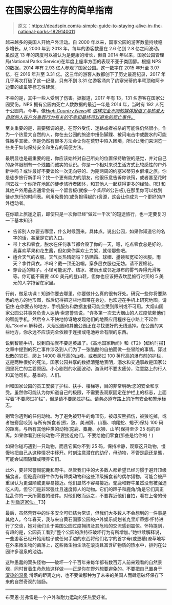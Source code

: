 # 在国家公园生存的简单指南

> 原文：<https://deadspin.com/a-simple-guide-to-staying-alive-in-the-national-parks-1829140011>

越来越多的美国人开始户外活动。自 2000 年以来，国家公园的游客数量持续稳步增长。从 2000 年到 2013 年，每年的游客数量在 2.6 亿到 2.8 亿之间波动。虽然这 13 年的跨度可以被认为是健康的增长，但自 2014 年以来，国家公园管理局(National Parks Service)在年度上座率方面的表现不亚于类固醇。根据 NPS 的数据，2014 年有 2.93 亿人参观了国家公园。这一数字在 2015 年升至 3.07 亿，在 2016 年升至 3.31 亿。这三年的游客人数都创下了历史最高纪录，2017 年几乎再次打破了这一纪录，只有不到 3.31 亿游客涌向了约塞米蒂的半穹顶和阿卡迪亚的蜂巢等标志性建筑。



不幸的是，其中一些人受到了伤害。据报道，2017 年有 13，131 名游客在国家公园受伤。NPS 拥有公园内死亡人数数据的最近一年是 2014 年，当时有 192 人死于公园内。今年，像[*High Country News*](https://www.hcn.org/issues/50.8/recreation-death-in-the-alpine)和 [*这样完全不同的媒体报道了与热爱大自然的人在户外鲁莽行为有关的不幸和最终可以避免的死亡事件。*](https://www.nytimes.com/2018/08/14/nyregion/kaaterskill-falls-catskills-deaths-instagram.html)

至关重要的是，需要强调的是，在野外受伤、迷路或者被杀的可能性仍然很小。作为一个热爱大自然的人，你在去公园的旅途中扭伤脚踝、被闪电击中或脱水的可能性微乎其微。但是仍然有很多方法会让你在荒野中陷入困境，所以让我们来浏览一些关于如何保持安全和生存的简便方法。

最明显也是最重要的是，你应该始终对自己所处的位置保持敏锐的感觉，并对自己的身体限制有一个残酷而诚实的认识。你是一个相对来说生活方式比较感性的户外新手吗？或许最好不要谈论一次无向导的、为期两周的约塞米蒂穷乡僻壤之旅。你是徒步旅行新手吗？找一个更有能力的朋友，他很乐意告诉你诀窍，或者甚至花时间去找一个你所在地区的徒步旅行者团体，和其他人一起获得更多的经验。REI 和其他户外用品店通常会有一个留言板(就像一个*实际的*公告板),在那里你可以找到徒步旅行的时间表。利用免费的(或负担得起的)资源，这会让你成为一个更好的户外运动者。

在你踏上旅途之前，即使只是一次你已经“做过一千次”的短途旅行，也一定要复习一下基本知识:

*   告诉别人你要去哪里，什么时候回来。具体点。说出公园，如果你知道它的名字的话，甚至是它的入口。
*   带上水和零食。脱水在任何季节都会毁了你的一天，嗯，吃点零食总是好的。我喜欢苹果和花生酱，但如果你喜欢士力架，就带那些吧。
*   适合天气的衣服。天气炎热晴朗吗？防晒霜、球帽、墨镜和宽松的衣服。雨天？拿件风衣。冷吗？戴一顶无沿帽。穿多层衣服也无妨。请不要棉花。
*   穿合适的鞋子。小径可能泥泞、结冰、被雨水或邻近瀑布的雾气弄得光滑等等。你可能不需要 400 美元的登山鞋，但你也应该把去坎昆旅行时买的 5 美元的人字拖留在家里。

行前，做足功课！知道你要去哪里，你要做什么真的很有好处。研究一些你将要熟悉的地方的地形图，然后记得把这些地图带在身边。也欢迎在手机上研究地图。请记住:在你要去的地方，手机服务和数据套餐可能会受到限制或不可用。大烟山国家公园公共事务负责人达纳·索恩警告说，“许多第一次去大烟山的人过度依赖他们的智能手机，然后令人不快地惊讶地发现他们的地图应用程序在小路上不起作用。”Soehn 解释说，大烟公园和其他公园正在寻找更好的无线选择。在公园的某些地方，你永远不应该完全依赖于连接或电池寿命有限的东西。

说到智能手机，说到自拍就不要逞英雄了。《高地国家新闻》和《T2》【纽约时报】文章中提到的死亡事件涉及到人们为了一张酷酷的自拍而做一些冒险的事情。穿过松散的岩石，爬上 14000 英尺高的山峰，或者爬过 100 英尺高的瀑布前的护栏，这是两种很好的死法。国家公园共享的数据清楚地表明，溺水和交通事故是国家公园里死亡的主要原因。小心剧烈的水面波动，游泳时不要太疲劳，注意路上的行人和其他司机。基本的，人们。

州和国家公园的员工安装了护栏、扶手、楼梯等，目的非常明确:您的安全和享受。虽然你可能认为你知道自己的极限，不需要去观察固定在护栏上的标志，上面写着“不要爬过护栏”，但是请不要爬过护栏。请务必遵守路上的所有安全和警示标志。

别管你遇到的任何动物。为了避免被野牛的角顶伤，被母灰熊抓伤，被狼吃掉，或者被麝鼠咬到:与所有捕食者(熊、狼、美洲狮、山猫、响尾蛇、蝎子)保持 100 码的距离，与所有其他种类的动物(驼鹿、麋鹿、水獭、山羊)保持至少 25 码的距离。如果你看到任何动物:不要接近他们。不要给他们零食(那些是给你的！)

如果你碰巧遇到一只动物，而且它离你不到 25 码，保持冷静，观察这只动物，慢慢地把自己从这种情况中移开。时刻注意潜在的幼仔，母动物，不管是鹿还是熊，可能会试图隐藏或喂养它们。

此外，要非常警惕驼鹿和野牛。尽管我们中的大多数人都希望已经习惯于避开顶级捕食者，但驼鹿和野牛作为有蹄类动物和这些顶级捕食者的偶尔猎物，可能会被严重误认为更温顺或更容易接近。他们显然不容易接近。驼鹿和野牛虽然没有被强迫吃人肉，但它们是非常强壮且速度惊人的动物。它们的蹄子和鹿角/角是它们真正扰乱你的一天所需要的硬件。对他们敬而远之，不要靠近他们自拍，看在上帝的份上 [别做这家伙。](https://gizmodo.com/bison-taunting-hooligan-sentenced-to-jail-1828589424)T3】

最后，虽然荒野中的许多安全可归结为常识，但我们大多数人不会想到的一件事是其他人。今年春天，我与来自黄石国家公园的户外娱乐规划者克里斯蒂娜·怀特进行了交谈，她对我们关于美国公园过度拥挤及其危险的交流感到震惊。怀特提到，有趣的是，公园员工看到“整个公园的热特征破坏行为有所增加。”她继续解释说，一些游客已经开始用棍子或任何手边的东西将他们名字的首字母(或更糟)潦草地写在外来微生物的菌落上，这些微生物生活在滚烫且富含矿物质的热水中，排列在公园许多温泉的池边。

这种愚蠢的双头怪物——破坏一个千百年来每年都有数百万人前来观看的自然景观，同时冒着生命危险这样做——正是你在野外想要避免的。不要把自己置身于 [滚烫的温泉](https://theconcourse.deadspin.com/ways-to-die-that-are-more-awful-than-dissolving-in-a-sc-1789089809) 滑落的距离之内，也不要做那种为了未来的美国人而肆意破坏保存下来的自然奇观的腊肠。

* * *

布莱恩·劳弗雷是一个户外和耐力运动的狂热爱好者。